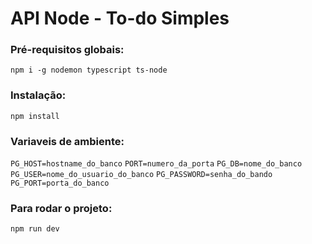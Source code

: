 # API Node - To-do Simples

### Pré-requisitos globais:

`npm i -g nodemon typescript ts-node`

### Instalação:

`npm install`

### Variaveis de ambiente:

`PG_HOST=hostname_do_banco`
`PORT=numero_da_porta`
`PG_DB=nome_do_banco`
`PG_USER=nome_do_usuario_do_banco`
`PG_PASSWORD=senha_do_bando`
`PG_PORT=porta_do_banco`

### Para rodar o projeto:

`npm run dev`
